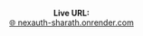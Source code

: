 <p align="center">
  <strong>Live URL:</strong><br>
  <a href="https://securenest-sharathhk.onrender.com/" target="_blank">🌐 nexauth-sharath.onrender.com</a>
</p>

